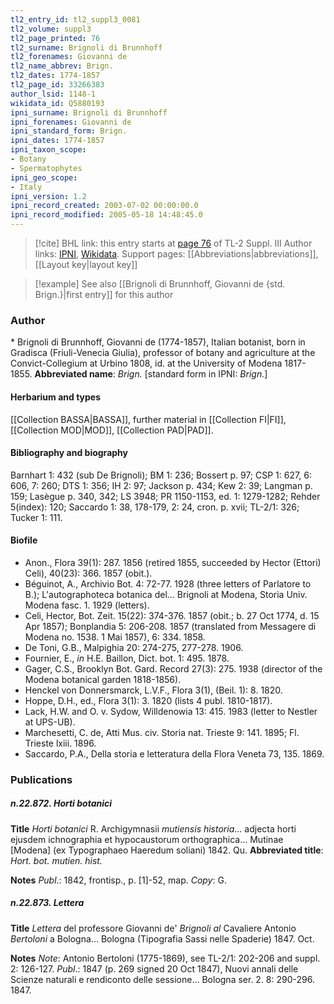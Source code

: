 ```yaml
---
tl2_entry_id: tl2_suppl3_0081
tl2_volume: suppl3
tl2_page_printed: 76
tl2_surname: Brignoli di Brunnhoff
tl2_forenames: Giovanni de
tl2_name_abbrev: Brign.
tl2_dates: 1774-1857
tl2_page_id: 33266383
author_lsid: 1148-1
wikidata_id: Q5880193
ipni_surname: Brignoli di Brunnhoff
ipni_forenames: Giovanni de
ipni_standard_form: Brign.
ipni_dates: 1774-1857
ipni_taxon_scope: 
- Botany
- Spermatophytes
ipni_geo_scope: 
- Italy
ipni_version: 1.2
ipni_record_created: 2003-07-02 00:00:00.0
ipni_record_modified: 2005-05-18 14:48:45.0
---
```


> [!cite] BHL link: this entry starts at [page 76](https://www.biodiversitylibrary.org/page/33266383) of TL-2 Suppl. III
> Author links: [IPNI](https://www.ipni.org/a/1148-1), [Wikidata](https://www.wikidata.org/wiki/Q5880193). Support pages: [[Abbreviations|abbreviations]], [[Layout key|layout key]]

> [!example] See also [[Brignoli di Brunnhoff, Giovanni de {std. Brign.}|first entry]] for this author

### Author

\* Brignoli di Brunnhoff, Giovanni de (1774-1857), Italian botanist, born in Gradisca (Friuli-Venecia Giulia), professor of botany and agriculture at the Convict-Collegium at Urbino 1808, id. at the University of Modena 1817-1855. 
**Abbreviated name**: *Brign.* \[standard form in IPNI: *Brign.*\]

#### Herbarium and types

[[Collection BASSA|BASSA]], further material in [[Collection FI|FI]], [[Collection MOD|MOD]], [[Collection PAD|PAD]].

#### Bibliography and biography

Barnhart 1: 432 (sub De Brignoli); BM 1: 236; Bossert p. 97; CSP 1: 627, 6: 606, 7: 260; DTS 1: 356; IH 2: 97; Jackson p. 434; Kew 2: 39; Langman p. 159; Lasègue p. 340, 342; LS 3948; PR 1150-1153, ed. 1: 1279-1282; Rehder 5(index): 120; Saccardo 1: 38, 178-179, 2: 24, cron. p. xvii; TL-2/1: 326; Tucker 1: 111.

#### Biofile

- Anon., Flora 39(1): 287. 1856 (retired 1855, succeeded by Hector (Ettori) Celi), 40(23): 366. 1857 (obit.).
- Béguinot, A., Archivio Bot. 4: 72-77. 1928 (three letters of Parlatore to B.); L'autographoteca botanica del... Brignoli at Modena, Storia Univ. Modena fasc. 1. 1929 (letters).
- Celi, Hector, Bot. Zeit. 15(22): 374-376. 1857 (obit.; b. 27 Oct 1774, d. 15 Apr 1857); Bonplandia 5: 206-208. 1857 (translated from Messagere di Modena no. 1538. 1 Mai 1857), 6: 334. 1858.
- De Toni, G.B., Malpighia 20: 274-275, 277-278. 1906.
- Fournier, E., *in* H.E. Baillon, Dict. bot. 1: 495. 1878.
- Gager, C.S., Brooklyn Bot. Gard. Record 27(3): 275. 1938 (director of the Modena botanical garden 1818-1856).
- Henckel von Donnersmarck, L.V.F., Flora 3(1), (Beil. 1): 8. 1820.
- Hoppe, D.H., ed., Flora 3(1): 3. 1820 (lists 4 publ. 1810-1817).
- Lack, H.W. and O. v. Sydow, Willdenowia 13: 415. 1983 (letter to Nestler at UPS-UB).
- Marchesetti, C. de, Atti Mus. civ. Storia nat. Trieste 9: 141. 1895; Fl. Trieste lxiii. 1896.
- Saccardo, P.A., Della storia e letteratura della Flora Veneta 73, 135. 1869.

### Publications

##### n.22.872. Horti botanici

**Title**
*Horti botanici* R. Archigymnasii *mutiensis historia*... adjecta horti ejusdem ichnographia et hypocaustorum orthographica... Mutinae \[Modena\] (ex Typographaeo Haeredum soliani) 1842. Qu.
**Abbreviated title**: *Hort. bot. mutien. hist.*

**Notes**
*Publ*.: 1842, frontisp., p. \[1\]-52, map. *Copy*: G.

##### n.22.873. Lettera

**Title**
*Lettera* del professore Giovanni de' *Brignoli al* Cavaliere Antonio *Bertoloni* a Bologna... Bologna (Tipografia Sassi nelle Spaderie) 1847. Oct.

**Notes**
*Note*: Antonio Bertoloni (1775-1869), see TL-2/1: 202-206 and suppl. 2: 126-127.
*Publ*.: 1847 (p. 269 signed 20 Oct 1847), Nuovi annali delle Scienze naturali e rendiconto delle sessione... Bologna ser. 2. 8: 290-296. 1847.

